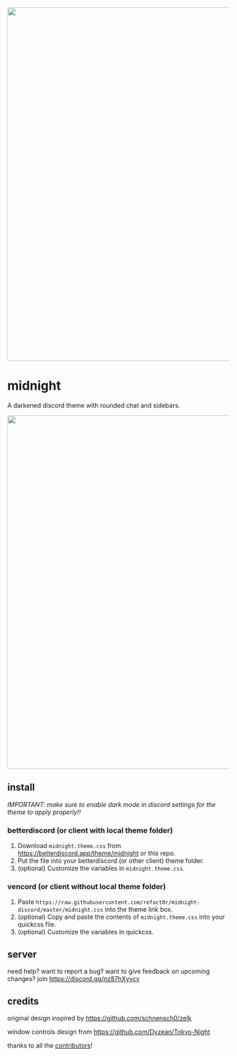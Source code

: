 <img width=800 src="https://github.com/refact0r/midnight-discord/assets/34758569/b831a8a7-1e7f-4114-9420-cbbb8e8f184f">

# midnight

A darkened discord theme with rounded chat and sidebars.

<img width=800 src="https://github.com/refact0r/midnight-discord/assets/34758569/cbe7667b-a462-43b6-b24d-cd9c1fc8236d">

## install

*IMPORTANT: make sure to enable dark mode in discord settings for the theme to apply properly!!*

### betterdiscord (or client with local theme folder)

1. Download `midnight.theme.css` from <https://betterdiscord.app/theme/midnight> or this repo.
2. Put the file into your betterdiscord (or other client) theme folder.
3. (optional) Customize the variables in `midnight.theme.css`.

### vencord (or client without local theme folder)

1. Paste `https://raw.githubusercontent.com/refact0r/midnight-discord/master/midnight.css` into the theme link box.
3. (optional) Copy and paste the contents of `midnight.theme.css` into your quickcss file.
4. (optional) Customize the variables in quickcss.

## server

need help? want to report a bug? want to give feedback on upcoming changes? join <https://discord.gg/nz87hXyvcy>

## credits

original design inspired by <https://github.com/schnensch0/zelk>

window controls design from <https://github.com/Dyzean/Tokyo-Night>

thanks to all the [contributors](https://github.com/refact0r/midnight-discord/graphs/contributors)!
